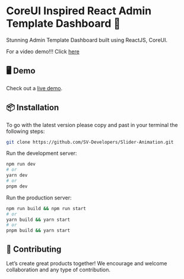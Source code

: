 # CoreUI Inspired React Admin Template Dashboard 🚀

Stunning Admin Template Dashboard built using ReactJS, CoreUI.

For a video demo!!!
Click [here](https://www.facebook.com/reel/767084484751614)
## 🖥 Demo

Check out a [live demo](https://sv-dashboards.vercel.app/).

## 📦 Installation

To go with the latest version please copy and past in your terminal the following steps: 

```bash
git clone https://github.com/SV-Developers/Slider-Animation.git
```

Run the development server:

```bash
npm run dev
# or
yarn dev
# or
pnpm dev
```
Run the production server:

```bash
npm run build && npm run start
# or
yarn build && yarn start
# or
pnpm build && yarn start
```

## 🤝 Contributing

Let’s create great products together! We encourage and welcome collaboration and any type of contribution.
